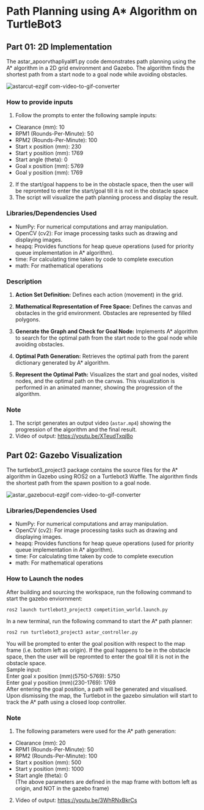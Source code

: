 # Path Planning using A* Algorithm on TurtleBot3

## Part 01: 2D Implementation
The astar_apoorvthapliyal#1.py code demonstrates path planning using the A* algorithm in a 2D grid environment and Gazebo. The algorithm finds the shortest path from a start node to a goal node while avoiding obstacles.

![astarcut-ezgif com-video-to-gif-converter](https://github.com/Apoorv-1009/Astar-TurtleBot3/assets/57452076/a2441089-b8a9-4134-bb7c-5ebf25ac3335)

### How to provide inputs

1. Follow the prompts to enter the following sample inputs:
- Clearance (mm): 10
- RPM1 (Rounds-Per-Minute): 50
- RPM2 (Rounds-Per-Minute): 100
- Start x position (mm): 230
- Start y position (mm): 1769
- Start angle (theta): 0
- Goal x position (mm): 5769
- Goal y position (mm): 1769
2. If the start/goal happens to be in the obstacle space, then the user will be repromted to enter the start/goal till it is not in the obstacle space
6. The script will visualize the path planning process and display the result.

### Libraries/Dependencies Used

- NumPy: For numerical computations and array manipulation.
- OpenCV (cv2): For image processing tasks such as drawing and displaying images.
- heapq: Provides functions for heap queue operations (used for priority queue implementation in A* algorithm).
- time: For calculating time taken by code to complete execution
- math: For mathematical operations

### Description

1. **Action Set Definition:** Defines each action (movement) in the grid.

2. **Mathematical Representation of Free Space:** Defines the canvas and obstacles in the grid environment. Obstacles are represented by filled polygons.

3. **Generate the Graph and Check for Goal Node:** Implements A* algorithm to search for the optimal path from the start node to the goal node while avoiding obstacles.

4. **Optimal Path Generation:** Retrieves the optimal path from the parent dictionary generated by A* algorithm.

5. **Represent the Optimal Path:** Visualizes the start and goal nodes, visited nodes, and the optimal path on the canvas. This visualization is performed in an animated manner, showing the progression of the algorithm.

### Note
1. The script generates an output video (`astar.mp4`) showing the progression of the algorithm and the final result.
2. Video of output: https://youtu.be/XTeudTxqjBo

## Part 02: Gazebo Visualization
The turtlebot3_project3 package contains the source files for the A* algorithm in Gazebo using ROS2 on a Turtlebot3 Waffle. The algorithm finds the shortest path from the spawn position to a goal node.

![astar_gazebocut-ezgif com-video-to-gif-converter](https://github.com/Apoorv-1009/Astar-TurtleBot3/assets/57452076/334f98d7-ca1c-489b-b883-7565ab6b4e09)

### Libraries/Dependencies Used

- NumPy: For numerical computations and array manipulation.
- OpenCV (cv2): For image processing tasks such as drawing and displaying images.
- heapq: Provides functions for heap queue operations (used for priority queue implementation in A* algorithm).
- time: For calculating time taken by code to complete execution
- math: For mathematical operations

### How to Launch the nodes
After building and sourcing the workspace, run the following command to start the gazebo enviornment:
```
ros2 launch turtlebot3_project3 competition_world.launch.py
```
In a new terminal, run the following command to start the A* path planner:
```
ros2 run turtlebot3_project3 astar_controller.py
```
You will be prompted to enter the goal position with respect to the map frame (i.e. bottom left as origin). If the goal happens to be in the obstacle space, then the user will be repromted to enter the goal till it is not in the obstacle space. <br>
Sample input: <br>
Enter goal x position (mm)(5750-5769): 5750 <br>
Enter goal y position (mm)(230-1769): 1769 <br>
After entering the goal position, a path will be generated and visualised. Upon dismissing the map, the Turtlebot in the gazebo simulation will start to track the A* path using a closed loop controller.

### Note
1. The following parameters were used for the A* path generation:
- Clearance (mm): 20
- RPM1 (Rounds-Per-Minute): 50
- RPM2 (Rounds-Per-Minute): 100
- Start x position (mm): 500
- Start y position (mm): 1000
- Start angle (theta): 0 <br>
(The above parameters are defined in the map frame with bottom left as origin, and NOT in the gazebo frame) <br>
2. Video of output: https://youtu.be/3WhRNxBkrCs

